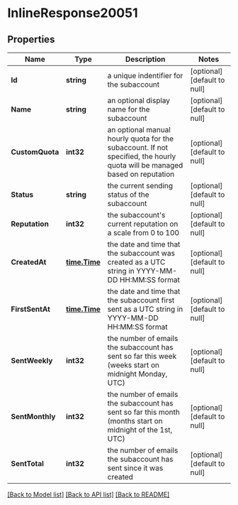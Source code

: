 # InlineResponse20051

## Properties
Name | Type | Description | Notes
------------ | ------------- | ------------- | -------------
**Id** | **string** | a unique indentifier for the subaccount | [optional] [default to null]
**Name** | **string** | an optional display name for the subaccount | [optional] [default to null]
**CustomQuota** | **int32** | an optional manual hourly quota for the subaccount. If not specified, the hourly quota will be managed based on reputation | [optional] [default to null]
**Status** | **string** | the current sending status of the subaccount | [optional] [default to null]
**Reputation** | **int32** | the subaccount&#39;s current reputation on a scale from 0 to 100 | [optional] [default to null]
**CreatedAt** | [**time.Time**](time.Time.md) | the date and time that the subaccount was created as a UTC string in YYYY-MM-DD HH:MM:SS format | [optional] [default to null]
**FirstSentAt** | [**time.Time**](time.Time.md) | the date and time that the subaccount first sent as a UTC string in YYYY-MM-DD HH:MM:SS format | [optional] [default to null]
**SentWeekly** | **int32** | the number of emails the subaccount has sent so far this week (weeks start on midnight Monday, UTC) | [optional] [default to null]
**SentMonthly** | **int32** | the number of emails the subaccount has sent so far this month (months start on midnight of the 1st, UTC) | [optional] [default to null]
**SentTotal** | **int32** | the number of emails the subaccount has sent since it was created | [optional] [default to null]

[[Back to Model list]](../README.md#documentation-for-models) [[Back to API list]](../README.md#documentation-for-api-endpoints) [[Back to README]](../README.md)


